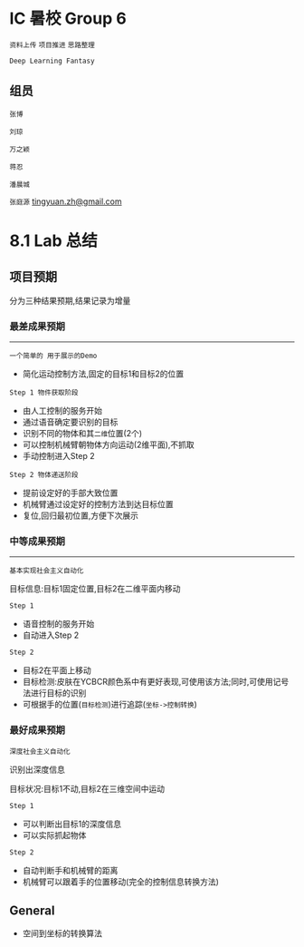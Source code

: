 # IC 暑校 Group 6

`资料上传` `项目推进` `思路整理`

`Deep Learning Fantasy`

## 组员
`张博`

`刘琼` 

`万之颖` 

`蒋忍` 

`潘晨城` 

`张庭源` tingyuan.zh@gmail.com

# 8.1 Lab 总结

## 项目预期

分为三种结果预期,结果记录为增量

### 最差成果预期
---
`一个简单的 用于展示的Demo`

* 简化运动控制方法,固定的目标1和目标2的位置

`Step 1 物件获取阶段`

* 由人工控制的服务开始
* 通过语音确定要识别的目标
* 识别不同的物体和其`二维`位置(2个)
* 可以控制机械臂朝物体方向运动(2维平面),不抓取
* 手动控制进入Step 2

`Step 2 物体递送阶段`

* 提前设定好的手部大致位置
* 机械臂通过设定好的控制方法到达目标位置
* 复位,回归最初位置,方便下次展示

### 中等成果预期
---
`基本实现社会主义自动化`

目标信息:目标1固定位置,目标2在二维平面内移动

`Step 1`

* 语音控制的服务开始
* 自动进入Step 2

`Step 2`
* 目标2在平面上移动
* 目标检测:皮肤在YCBCR颜色系中有更好表现,可使用该方法;同时,可使用记号法进行目标的识别
* 可根据手的位置(`目标检测`)进行追踪(`坐标->控制转换`)


### 最好成果预期
`深度社会主义自动化`

识别出深度信息

目标状况:目标1不动,目标2在三维空间中运动

`Step 1`

* 可以判断出目标1的深度信息
* 可以实际抓起物体

`Step 2`

* 自动判断手和机械臂的距离
* 机械臂可以跟着手的位置移动(完全的控制信息转换方法)

## General
* 空间到坐标的转换算法
